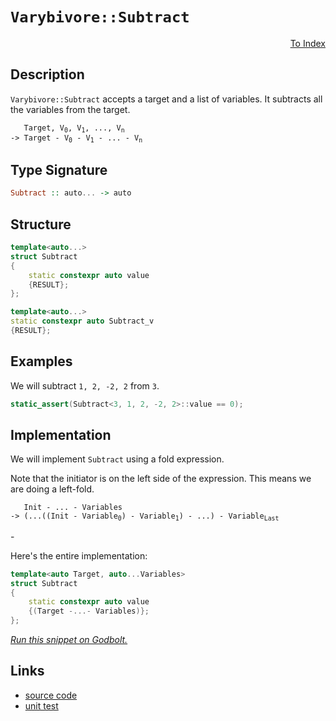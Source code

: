 <!-- Copyright 2024 Feng Mofan
SPDX-License-Identifier: Apache-2.0 -->

# `Varybivore::Subtract`

<p style='text-align: right;'><a href="../../../index.md#arithmetic-modifications">To Index</a></p>

## Description

`Varybivore::Subtract` accepts a target and a list of variables.
It subtracts all the variables from the target.

<pre><code>   Target, V<sub>0</sub>, V<sub>1</sub>, ..., V<sub>n</sub>
-> Target - V<sub>0</sub> - V<sub>1</sub> - ... - V<sub>n</sub></code></pre>

## Type Signature

```Haskell
Subtract :: auto... -> auto
```

## Structure

```C++
template<auto...>
struct Subtract
{
    static constexpr auto value
    {RESULT};
};

template<auto...>
static constexpr auto Subtract_v
{RESULT};
```

## Examples

We will subtract `1, 2, -2, 2` from `3`.

```C++
static_assert(Subtract<3, 1, 2, -2, 2>::value == 0);
```

## Implementation

We will implement `Subtract` using a fold expression.

Note that the initiator is on the left side of the expression. This means we are doing a left-fold.

<pre><code>   Init - ... - Variables
-> (...((Init - Variable<sub>0</sub>) - Variable<sub>1</sub>) - ...) - Variable<sub>Last</sub>
</code></pre>-

Here's the entire implementation:

```C++
template<auto Target, auto...Variables>
struct Subtract
{ 
    static constexpr auto value 
    {(Target -...- Variables)}; 
};
```

[*Run this snippet on Godbolt.*](https://godbolt.org/#z:OYLghAFBqd5QCxAYwPYBMCmBRdBLAF1QCcAaPECAMzwBtMA7AQwFtMQByARg9KtQYEAysib0QXACx8BBAKoBnTAAUAHpwAMvAFYTStJg1DIApACYAQuYukl9ZATwDKjdAGFUtAK4sGIAKwAzKSuADJ4DJgAcj4ARpjEEmakAA6oCoRODB7evgHBaRmOAuGRMSzxiVzJdpgOWUIETMQEOT5%2BQbaY9sUMjc0EpdFxCUm2TS1teZ0KE4MRwxWj1QCUtqhexMjsHASYLCkGeyaBbkxeRADUACrNwJgEpJfnRAB07wBqzXhMsfQKJ2wJg0AEFZsQvA5LkIvLECMQmA5gSCTAB2CyXZGXbGXWZMRzIS5oBizTCqFLEZ4XVCXABuYi8mExoJxmPREFuxHuBEuAFp3q9eZcvsQfn9MAoVmiACInDHImVyhWggD0ACoNZqtSrkeqNddsEJrpqdaqtea1aaUaC8QSAPpMBRKFoQGFwhFI07BS5cJ7JPn%2BsyAkAgeneJknWWBaWXDRSwIWDhrWicfy8PwcLSkVCcNzWay4jZbCNmQI8UgETRJtYAawCZleqLMkgAHC3/BoAJz%2BMwaABsLeCKY4kl4LAkGg0pAzWZzHF4ChAU8rmaTpDgsBgiBAGwIKQu5EoaAOdASUVYO1ULb7vL7kkuwGQhKkrzMvEw%2BCIovQen4ghEYjsFIMiCIoKjqKupC6L6ADuCIpJwPDJqm6ZVtmnAAPIXPuPKoFQlxXjed4Pk%2BPqSK%2BlwQB4J70JS5hlisvArloawQEgx4pKeZAUBAHFcSAwBSMkNC0HsxCLhAsRobEETNAAnohvAycwxByRhsTaHUK7lsebCCBhDC0ApkFYLEXjAGctC0Iu3C8FgLCGMA4gmXgxBaXgtISmhZJ1BcOzlhEezDlmtB4LECKqR4WBofCeDjrZpCecQsTpJg0r7I5oVGFWaxUAYwAKB8eCYDBGEpIwikgcIojiMBf7yEoahodB%2BiOSg%2BaWPoYWLpAayoCkvQ2byszoJGpiWNYva8KgSXfl5vVdD0WQuAw7ieO0ehhAs5SVHohSZAIUx%2BL6%2B29EMO3LIt7kCP0kzrXkvq1PUN1zOdIxVOMAxHXoeItG9SxVGsChFtsEjIRwabTmhc4Edet73o%2Bz7kWYlG4IQJCYqWXCMRWOVrAgmBMFgiQQLWICSIErydoEqKSBokjNn2k7%2BH2nb6Jwo6kOOZavH2XADp2Lb8/4khcP41N9lDkFzguS646urFbmxO7YQePF8bR55sJwzQsLSqK8kwRIGEYPqdq8XCvFmH7o9%2Bv6yABtXSPVYFNZBujJHBTAIbZ4OQzO02YaruH4br%2BuG8bjlmxbVuUdRnG0ZjgRmDjzFrsrGsJIevGoDRoxhwbyAm4JnZcFOIliRJUmQcp8mVbXqnqZpDiVbpjAEAZRloaZ5mWdZlX2ZlOxZvgbn1J5NnW6ovl7JVgXdGhoXhfJUXD0xorxeWSUpUo6UOUYWWgArfD5YVxWleVGblvVjtAc7siuxBWYe612XjVYnVLz1pPZgNWRDSNMaHULBTWzLNPAWBv5A26NdPwEBXDfV9FtMo709rpAOtke6x1UjoLOttVBj0YHPT6HMRBV1iG3XmCggGP1SFYNoQMf6u1sbrE2KDFhw5/bQ04M8YgesDZGyLlHLg5tLYaFRp%2BDG9FsZMTxqQAmRNRg/2HJzbm5t6aonFqiVEgQGaSDvL6AO6F5y2DlmnRW8Bla7hwtnTOxAtY7F1sRFgChaSElpCI14RwJQEHfJIu2vob41TvlVR%2BzUQDBC9j7JC7MIaoWlkHPcFxLh4V4SwZxrj3GeO8bMOOucE4JCToEVOOV1zsXyVxWxFTaKhmQCkFIdoPGdjtDkggDo%2BF3j4HQSulBq5ZgbsZcsAym5aVbrnPSHdDLGRHpgMyFkxD9wSoPA%2Ba9SCj3chPby09kB%2BTnoIBekEl4RTkqvGKG9Krb1SnvTKEQj4sRPkwAqRUSplQqglIJgEJD31Ao1J%2BOgImv2MMArqsQoG/0GpwFUI12oTUsKAmaCQ5pgqer0Faa1cjYOQYsZhOCihZDIadLITDLoooaHQjFP0iG9EocSj6v1Wj0Meq9fBNCWHAzYUBP28TZw8KcfeFxbi6TZPxD4iRtsk4yPlixfGhNiaUHBqokAZhzaBECP4DsotJyqtRAOKWPKTGLmXHIuskhUSvk0VwKQnYNHUy4KiWJgRuWBxMeY8Gb49XOtkQrNYSUMjOEkEAA)

## Links

- [source code](../../../../conceptrodon/varybivore/subtract.hpp)
- [unit test](../../../../tests/unit/metafunctions/varybivore/subtract.test.hpp)
